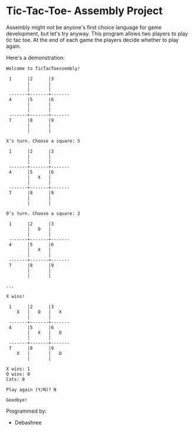 # Tic-Tac-Toe- Assembly Project

Assembly might not be anyone's first choice language for game development, but let's try anyway. This program allows two players to play tic tac toe. At the end of each game the players decide whether to play again.

Here's a demonstration:

```
Welcome to TicTacToessembly!

 1      |2      |3      
        |       |       
        |       |       
 -------+-------+-------
 4      |5      |6      
        |       |       
        |       |       
 -------+-------+-------
 7      |8      |9      
        |       |       
        |       |       

X's turn. Choose a square: 5

 1      |2      |3      
        |       |       
        |       |       
 -------+-------+-------
 4      |5      |6      
        |   X   |       
        |       |       
 -------+-------+-------
 7      |8      |9      
        |       |       
        |       |       

O's turn. Choose a square: 2

 1      |2      |3      
        |   O   |       
        |       |       
 -------+-------+-------
 4      |5      |6      
        |   X   |       
        |       |       
 -------+-------+-------
 7      |8      |9      
        |       |       
        |       |       

...

X wins!

 1      |2      |3      
    X   |   O   |   X   
        |       |       
 -------+-------+-------
 4      |5      |6      
        |   X   |   O   
        |       |       
 -------+-------+-------
 7      |8      |9      
    X   |       |   O   
        |       |       

X wins: 1
O wins: 0
Cats: 0

Play again (Y/N)? N

Goodbye!

```

Programmed by: 
- Debashree
